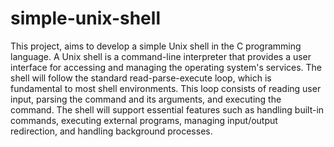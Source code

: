 # simple-unix-shell
This project, aims to develop a simple Unix shell in the C programming language. A Unix shell is a command-line interpreter that provides a user interface for accessing and managing the operating system's services. The shell will follow the standard read-parse-execute loop, which is fundamental to most shell environments. This loop consists of reading user input, parsing the command and its arguments, and executing the command. The shell will support essential features such as handling built-in commands, executing external programs, managing input/output redirection, and handling background processes.
